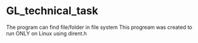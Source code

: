 # GL_technical_task
The program can find file/folder in file system
This progream was created to run ONLY on Linux using dirent.h
